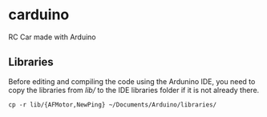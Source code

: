 # carduino
RC Car made with Arduino

## Libraries

Before editing and compiling the code using the Ardunino IDE, you need to copy the libraries from _lib/_ to the IDE libraries folder if it is not already there.

```cp -r lib/{AFMotor,NewPing} ~/Documents/Arduino/libraries/```
